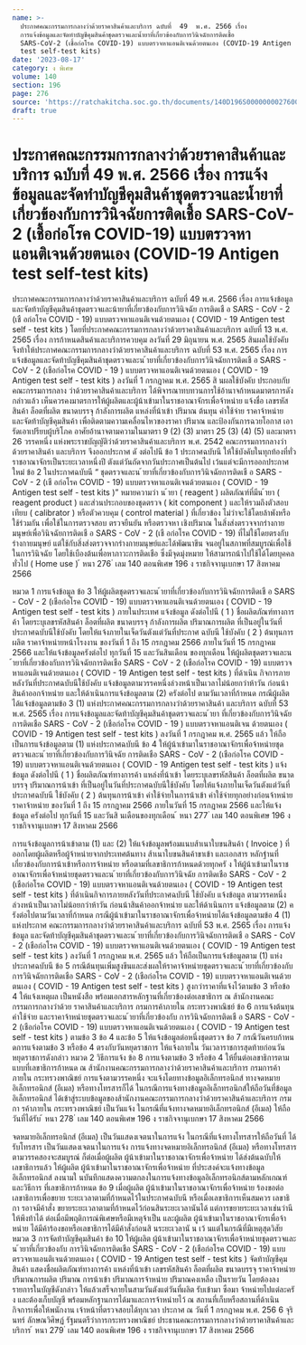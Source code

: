 ```yaml
---
name: >-
  ประกาศคณะกรรมการกลางว่าด้วยราคาสินค้าและบริการ ฉบับที่  49  พ.ศ. 2566 เรื่อง 
  การแจ้งข้อมูลและจัดทำบัญชีคุมสินค้าชุดตรวจและน้ำยาที่เกี่ยวข้องกับการวินิจฉัยการติดเชื้อ
  SARS-CoV-2 (เชื้อก่อโรค COVID-19) แบบตรวจหาแอนติเจนด้วยตนเอง (COVID-19 Antigen
  test self-test kits)
date: '2023-08-17'
category: ง พิเศษ
volume: 140
section: 196
page: 276
source: 'https://ratchakitcha.soc.go.th/documents/140D196S0000000027600.pdf'
draft: true
---
```


# ประกาศคณะกรรมการกลางว่าด้วยราคาสินค้าและบริการ ฉบับที่  49  พ.ศ. 2566 เรื่อง  การแจ้งข้อมูลและจัดทำบัญชีคุมสินค้าชุดตรวจและน้ำยาที่เกี่ยวข้องกับการวินิจฉัยการติดเชื้อ SARS-CoV-2 (เชื้อก่อโรค COVID-19) แบบตรวจหาแอนติเจนด้วยตนเอง (COVID-19 Antigen test self-test kits)

ประกาศคณะกรรมการกลางว่าด้วยราคาสินค้าและบริการ ฉบับที่ 49 พ.ศ. 2566 เรื่อง การแจ้งข้อมูลและจัดท้าบัญชีคุมสินค้าชุดตรวจและน้ายาที่เกี่ยวข้องกับการวินิจฉัย การติดเชื อ SARS - CoV - 2 (เชื อก่อโรค COVID - 19) แบบตรวจหาแอนติเจนด้วยตนเอง ( COVID - 19 Antigen test self - test kits ) โดยที่ประกาศคณะกรรมการกลางว่าด้วยราคาสินค้าและบริการ ฉบับที่ 13 พ.ศ. 2565 เรื่อง การก้าหนดสินค้าและบริการควบคุม ลงวันที่ 29 มิถุนายน พ.ศ. 2565 สินผลใช้บังคับ จึงท้าให้ประกาศคณะกรรมการกลางว่าด้วยราคาสินค้าและบริการ ฉบับที่ 53 พ.ศ. 2565 เรื่อง การแจ้งข้อมูลและจัดท้าบัญชีคุมสินค้าชุดตรวจและน ้ายาที่เกี่ยวข้องกับการวินิจฉัยการติดเชื อ SARS - CoV - 2 (เชือก่อโรค COVID - 19 ) แบบตรวจหาแอนติเจนด้วยตนเอง ( COVID - 19 Antigen test self - test kits ) ลงวันที่ 1 กรกฎาคม พ.ศ. 2565 สิ นผลใช้บังคับ ประกอบกับคณะกรรมการกลาง ว่าด้วยราคาสินค้าและบริการ ได้พิจารณาทบทวนการใช้อ้านาจก้าหนดมาตรการดังกล่าวแล้ว เห็นควรคงมาตรการให้ผู้ผลิตและผู้น้าเข้ามาในราชอาณาจักรเพื่อจ้าหน่าย แจ้งชื่อ เลขรหัสสินค้า ล็อตที่ผลิต ขนาดบรรจุ ก้าลังการผลิต แหล่งที่น้าเข้า ปริมาณ ต้นทุน ค่าใช้จ่าย ราคาจ้าหน่าย และจัดท้าบัญชีคุมสินค้า เพื่อติดตามความเคลื่อนไหวของราคา ปริมาณ และป้องกันการฉวยโอกาส เอารัดเอาเปรียบผู้บริโภค อาศัยอ้านาจตามความในมาตรา 9 (2) (3) มาตรา 25 (3) (4) (5) และมาตรา 26 วรรคหนึ่ง แห่งพระราชบัญญัติว่าด้วยราคาสินค้าและบริการ พ.ศ. 2542 คณะกรรมการกลางว่าด้วยราคาสินค้า และบริการ จึงออกประกาศ ดั งต่อไปนี ข้อ 1 ประกาศฉบับนี ให้ใช้บังคับในทุกท้องที่ทั่วราชอาณาจักรเป็นระยะเวลาหนึ่งปี ตังแต่วันถัดจากวันประกาศเป็นต้นไป เว้นแต่จะมีการออกประกาศใหม่ ข้อ 2 ในประกาศฉบับนี “ ชุดตรวจและน ้ายาที่เกี่ยวข้องกับการวินิจฉัยการติดเชื อ SARS - CoV - 2 (เชื อก่อโรค COVID - 19) แบบตรวจหาแอนติเจนด้วยตนเอง ( COVID - 19 Antigen test self - test kits )” หมายความว่า น ้ายา ( reagent ) ผลิตภัณฑ์ที่มีน ้ายา ( reagent product ) และส่วนประกอบของชุดตรวจ ( kit component ) และให้รวมถึงตัวสอบเทียบ ( calibrator ) หรือตัวควบคุม ( control material ) ที่เกี่ยวข้อง ไม่ว่าจะใช้โดยล้าพังหรือใช้ร่วมกัน เพื่อใช้ในการตรวจสอบ ตรวจยืนยัน หรือตรวจหา เชิงปริมาณ ในสิ่งส่งตรวจจากร่างกายมนุษย์เพื่อวินิจฉัยการติดเชื อ SARS - CoV - 2 (เชื อก่อโรค COVID - 19) ที่ไม่ใช้โดยตรงกับร่างกายมนุษย์ แต่ใช้กับสิ่งส่งตรวจจากร่างกายมนุษย์และได้พัฒนาขึน จนอยู่ในสภาพที่สมบูรณ์เพื่อใช้ในการวินิจฉัย โดยใช้เบืองต้นเพื่อหาภาวะการติดเชือ ซึ่งมีจุดมุ่งหมาย ให้สามารถน้าไปใช้ได้โดยบุคคลทั่วไป ( Home use ) ้ หนา 276 ่ เลม 140 ตอนพิเศษ 196 ง ราชกิจจานุเบกษา 17 สิงหาคม 2566

หมวด 1 การแจ้งข้อมูล ข้อ 3 ให้ผู้ผลิตชุดตรวจและน ้ายาที่เกี่ยวข้องกับการวินิจฉัยการติดเชื อ SARS - CoV - 2 (เชือก่อโรค COVID - 19) แบบตรวจหาแอนติเจนด้วยตนเอง ( COVID - 19 Antigen test self - test kits ) ภายในประเทศ แจ้งข้อมูล ดังต่อไปนี ( 1 ) ชื่อผลิตภัณฑ์ทางการค้า โดยระบุเลขรหัสสินค้า ล็อตที่ผลิต ขนาดบรรจุ ก้าลังการผลิต ปริมาณการผลิต ที่เป็นอยู่ในวันที่ประกาศฉบับนีใช้บังคับ โดยให้แจ้งภายในเจ็ดวันตังแต่วันที่ประกาศ ฉบับนี ใช้บังคับ ( 2 ) ต้นทุนการผลิต ราคาจ้าหน่ายหน้าโรงงาน ของวันที่ 1 ถึง 15 กรกฎาคม 2566 ภายในวันที่ 15 กรกฎาคม 2566 และให้แจ้งข้อมูลครังต่อไป ทุกวันที่ 15 และวันสินเดือน ของทุกเดือน ให้ผู้ผลิตชุดตรวจและน ้ายาที่เกี่ยวข้องกับการวินิจฉัยการติดเชือ SARS - CoV - 2 (เชือก่อโรค COVID - 19) แบบตรวจหาแอนติเจนด้วยตนเอง ( COVID - 19 Antigen test self - test kits ) ที่ด้าเนิน กิจการภายหลังวันที่ประกาศฉบับนีใช้บังคับ แจ้งข้อมูลตามวรรคหนึ่งล่วงหน้าเป็นเวลาไม่น้อยกว่าห้าวัน ก่อนน้าสินค้าออกจ้าหน่าย และให้ด้าเนินการแจ้งข้อมูลตาม (2) ครังต่อไป ตามวันเวลาที่ก้าหนด กรณีผู้ผลิตได้แจ้งข้อมูลตามข้อ 3 (1) แห่งประกาศคณะกรรมการกลางว่าด้วยราคาสินค้า และบริการ ฉบับที่ 53 พ.ศ. 2565 เรื่อง การแจ้งข้อมูลและจัดท้าบัญชีคุมสินค้าชุดตรวจและน ้ายา ที่เกี่ยวข้องกับการวินิจฉัยการติดเชือ SARS - CoV - 2 (เชือก่อโรค COVID - 19 ) แบบตรวจหาแอนติเจน ด้วยตนเอง ( COVID - 19 Antigen test self - test kits ) ลงวันที่ 1 กรกฎาคม พ.ศ. 2565 แล้ว ให้ถือเป็นการแจ้งข้อมูลตาม (1) แห่งประกาศฉบับนี ข้อ 4 ให้ผู้น้าเข้ามาในราชอาณาจักรเพื่อจ้าหน่ายชุดตรวจและน ้ายาที่เกี่ยวข้องกับการวินิจฉัย การติดเชือ SARS - CoV - 2 (เชือก่อโรค COVID - 19) แบบตรวจหาแอนติเจนด้วยตนเอง ( COVID - 19 Antigen test self - test kits ) แจ้งข้อมูล ดังต่อไปนี ( 1 ) ชื่อผลิตภัณฑ์ทางการค้า แหล่งที่น้าเข้า โดยระบุเลขรหัสสินค้า ล็อตที่ผลิต ขนาดบรรจุ ปริมาณการน้าเข้า ที่เป็นอยู่ในวันที่ประกาศฉบับนีใช้บังคับ โดยให้แจ้งภายในเจ็ดวันตังแต่วันที่ ประกาศฉบับนี ใช้บังคับ ( 2 ) ต้นทุนการน้าเข้า ค่าใช้จ่ายในการน้าเข้า ค่าใช้จ่ายทุกอย่างก่อนจ้าหน่าย ราคาจ้าหน่าย ของวันที่ 1 ถึง 15 กรกฎาคม 2566 ภายในวันที่ 15 กรกฎาคม 2566 และให้แจ้งข้อมูล ครังต่อไป ทุกวันที่ 15 และวันสิ นเดือนของทุกเดือน ้ หนา 277 ่ เลม 140 ตอนพิเศษ 196 ง ราชกิจจานุเบกษา 17 สิงหาคม 2566

การแจ้งข้อมูลการน้าเข้าตาม (1) และ (2) ให้แจ้งข้อมูลพร้อมแนบส้าเนาใบขนสินค้า ( Invoice ) ที่ออกโดยผู้ผลิตหรือผู้จ้าหน่ายจากประเทศต้นทาง ส้าเนาใบขนสินค้าขาเข้า และเอกสาร หลักฐำนที่เกี่ยวข้องกับการน้าเข้าหรือการจ้าหน่าย หรือตามที่เลขาธิการก้าหนดด้วยทุกครั ง ให้ผู้น้าเข้ามาในราชอาณาจักรเพื่อจ้าหน่ายชุดตรวจและน ้ายาที่เกี่ยวข้องกับการวินิจฉัย การติดเชือ SARS - CoV - 2 (เชือก่อโรค COVID - 19) แบบตรวจหาแอนติเจนด้วยตนเอง ( COVID - 19 Antigen test self - test kits ) ที่ด้าเนินกิจการภายหลังวันที่ประกาศฉบับนี ใช้บังคับ แจ้งข้อมูล ตามวรรคหนึ่งล่วงหน้าเป็นเวลาไม่น้อยกว่าห้าวัน ก่อนน้าสินค้าออกจ้าหน่าย และให้ด้าเนินการ แจ้งข้อมูลตาม (2) ครังต่อไปตามวันเวลาที่ก้าหนด กรณีผู้น้าเข้ามาในราชอาณาจักรเพื่อจ้าหน่ายได้แจ้งข้อมูลตามข้อ 4 (1) แห่งประกาศ คณะกรรมการกลางว่าด้วยราคาสินค้าและบริการ ฉบับที่ 53 พ.ศ. 2565 เรื่อง การแจ้งข้อมูล และจัดท้าบัญชีคุมสินค้าชุดตรวจและน ้ายาที่เกี่ยวข้องกับการวินิจฉัยการติดเชื อ SARS - CoV - 2 (เชือก่อโรค COVID - 19) แบบตรวจหาแอนติเจนด้วยตนเอง ( COVID - 19 Antigen test self - test kits ) ลงวันที่ 1 กรกฎาคม พ.ศ. 2565 แล้ว ให้ถือเป็นการแจ้งข้อมูลตาม (1) แห่งประกาศฉบับนี ข้อ 5 กรณีต้นทุนเพิ่มสูงขึนและส่งผลให้ราคาจ้าหน่ายชุดตรวจและน ้ายาที่เกี่ยวข้องกับ การวินิจฉัยการติดเชือ SARS - CoV - 2 (เชือก่อโรค COVID - 19) แบบตรวจหาแอนติเจนด้วยตนเอง ( COVID - 19 Antigen test self - test kits ) สูงกว่าราคาที่แจ้งไว้ตามข้อ 3 หรือข้อ 4 ให้แจ้งเหตุผล เป็นหนังสือ พร้อมเอกสารหลักฐานที่เกี่ยวข้องต่อเลขาธิการ ณ ส้านักงานคณะกรรมการกลางว่าด้วย ราคาสินค้าและบริการ กรมการค้าภายใน กระทรวงพาณิชย์ ข้อ 6 การแจ้งต้นทุน ค่าใช้จ่าย และราคาจ้าหน่ายชุดตรวจและน ้ายาที่เกี่ยวข้องกับ การวินิจฉัยการติดเชื อ SARS - CoV - 2 (เชือก่อโรค COVID - 19) แบบตรวจหาแอนติเจนด้วยตนเอง ( COVID - 19 Antigen test self - test kits ) ตามข้อ 3 ข้อ 4 และข้อ 5 ให้แจ้งข้อมูลต่อหนึ่งชุดตรวจ ข้อ 7 กรณีวันครบก้าหนดการแจ้งตามข้อ 3 หรือข้อ 4 ตรงกับวันหยุดราชการ ให้แจ้งภายใน วันเวลาราชการสุดท้ายก่อนวันหยุดราชการดังกล่าว หมวด 2 วิธีการแจ้ง ข้อ 8 การแจ้งตามข้อ 3 หรือข้อ 4 ให้ยื่นต่อเลขาธิการตามแบบที่เลขาธิการก้าหนด ณ ส้านักงานคณะกรรมการกลางว่าด้วยราคาสินค้าและบริการ กรมการค้าภายใน กระทรวงพาณิชย์ การแจ้งตามวรรคหนึ่ง จะแจ้งโดยทางข้อมูลอิเล็กทรอนิกส์ ทางจดหมายอิเล็กทรอนิกส์ (อีเมล) หรือทางโทรสารก็ได้ ในกรณีการแจ้งทางข้อมูลอิเล็กทรอนิกส์ให้ถือวันที่ข้อมูลอิเล็กทรอนิกส์ ได้เข้าสู่ระบบข้อมูลของส้านักงานคณะกรรมการกลางว่าด้วยราคาสินค้าและบริการ กรมกา รค้าภายใน กระทรวงพาณิชย์ เป็นวันแจ้ง ในกรณีที่แจ้งทางจดหมายอิเล็กทรอนิกส์ (อีเมล) ให้ถือวันที่ได้รับ ้ หนา 278 ่ เลม 140 ตอนพิเศษ 196 ง ราชกิจจานุเบกษา 17 สิงหาคม 2566

จดหมายอิเล็กทรอนิกส์ (อีเมล) เป็นวันแสดงเจตนาในการแจ้ง ในกรณีที่แจ้งทางโทรสารให้ถือวันที่ ได้รับโทรสาร เป็นวันแสดงเจตนาในการแจ้ง การแจ้งทางจดหมายอิเล็กทรอนิกส์ (อีเมล) หรือทางโทรสารตามวรรคสองจะสมบูรณ์ ก็ต่อเมื่อผู้ผลิต ผู้น้าเข้ามาในราชอาณาจักรเพื่อจ้าหน่าย ได้ส่งต้นฉบับให้เลขาธิการแล้ว ให้ผู้ผลิต ผู้น้าเข้ามาในราชอาณาจักรเพื่อจ้าหน่าย ที่ประสงค์จะแจ้งทางข้อมูลอิเล็กทรอนิกส์ ลงนามใ นบันทึกแสดงความตกลงในการแจ้งทางข้อมูลอิเล็กทรอนิกส์ตามหลักเกณฑ์ และวิธีการ ที่เลขาธิการก้าหนด ข้อ 9 เมื่อผู้ผลิต ผู้น้าเข้ามาในราชอาณาจักรเพื่อจ้าหน่าย ร้องขอต่อเลขาธิการเพื่อขยาย ระยะเวลาตามที่ก้าหนดไว้ในประกาศฉบับนี หรือเมื่อเลขาธิการเห็นสมควร เลขาธิกา รอาจมีค้าสั่ง ขยายระยะเวลาตามที่ก้าหนดไว้ก่อนสินระยะเวลานันได้ แต่การขยายระยะเวลาเช่นว่านีให้พึงท้าได้ ต่อเมื่อมีพฤติการณ์พิเศษหรือมีเหตุจ้าเป็น และผู้ผลิต ผู้น้าเข้ามาในราชอาณาจักรเพื่อจ้าหน่าย ได้มีค้าร้องขอหรือเลขาธิการได้มีค้าสั่งก่อนสิ นระยะเวลานั น เว้ นแต่ในกรณีที่มีเหตุสุดวิสัย หมวด 3 การจัดท้าบัญชีคุมสินค้า ข้อ 10 ให้ผู้ผลิต ผู้น้าเข้ามาในราชอาณาจักรเพื่อจ้าหน่ายชุดตรวจและน ้ายาที่เกี่ยวข้องกับ การวินิจฉัยการติดเชือ SARS - CoV - 2 (เชือก่อโรค COVID - 19) แบบตรวจหาแอนติเจนด้วยตนเอง ( COVID - 19 Antigen test self - test kits ) จัดท้าบัญชีคุมสินค้า แสดงชื่อผลิตภัณฑ์ทางการค้า แหล่งที่น้าเข้า เลขรหัสสินค้า ล็อตที่ผลิต ขนาดบรรจุ ราคาจ้าหน่าย ปริมาณการผลิต ปริมาณ การน้าเข้า ปริมาณการจ้าหน่าย ปริมาณคงเหลือ เป็นรายวัน โดยต้องลงรายการในบัญชีดังกล่าว ให้แล้วเสร็จภายในสามวันตังแต่วันที่ผลิต รับเข้ามา ซือมา จ้าหน่ายไปแต่ละครัง และต้องเก็บบัญชี พร้อมหลักฐานการได้มาและการจ้าหน่ายไว้ ณ สถานที่เก็บหรือสถานที่ด้าเนินกิจการเพื่อให้พนักงาน เจ้าหน้าที่ตรวจสอบได้ทุกเวลา ประกาศ ณ วันที่ 1 กรกฎาคม พ.ศ. 256 6 จุรินทร์ ลักษณวิศิษฏ์ รัฐมนตรีว่าการกระทรวงพาณิชย์ ประธานคณะกรรมการกลางว่าด้วยราคาสินค้าและบริการ ้ หนา 279 ่ เลม 140 ตอนพิเศษ 196 ง ราชกิจจานุเบกษา 17 สิงหาคม 2566
